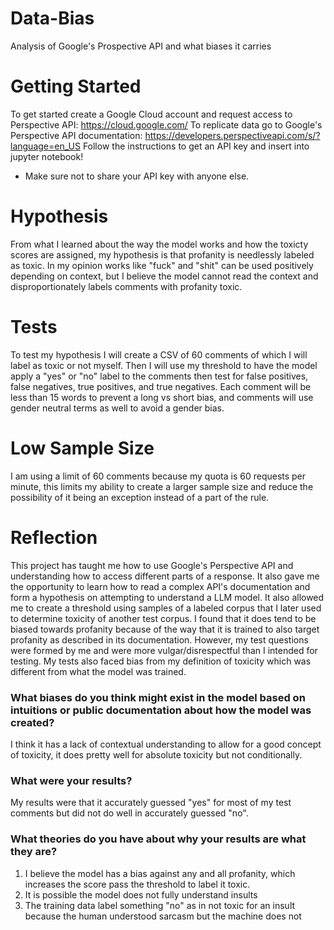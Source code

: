 # Data-Bias
Analysis of Google's Prospective API and what biases it carries

# Getting Started
To get started create a Google Cloud account and request access to Perspective API: https://cloud.google.com/
To replicate data go to Google's Perspective API documentation: https://developers.perspectiveapi.com/s/?language=en_US
Follow the instructions to get an API key and insert into jupyter notebook! 
- Make sure not to share your API key with anyone else.

# Hypothesis
From what I learned about the way the model works and how the toxicty scores are assigned, my hypothesis is that profanity is needlessly labeled as toxic. In my opinion works like "fuck" and "shit" can be used positively depending on context, but I believe the model cannot read the context and disproportionately labels comments with profanity toxic.

# Tests
To test my hypothesis I will create a CSV of 60 comments of which I will label as toxic or not myself. Then I will use my threshold to have the model apply a "yes" or "no" label to the comments then test for false positives, false negatives, true positives, and true negatives. Each comment will be less than 15 words to prevent a long vs short bias, and comments will use gender neutral terms as well to avoid a gender bias.

# Low Sample Size
I am using a limit of 60 comments because my quota is 60 requests per minute, this limits my ability to create a larger sample size and reduce the possibility of it being an exception instead of a part of the rule.

# Reflection
This project has taught me how to use Google's Perspective API and understanding how to access different parts of a response. It also gave me the opportunity to learn how to read a complex API's documentation and form a hypothesis on attempting to understand a LLM model. It also allowed me to create a threshold using samples of a labeled corpus that I later used to determine toxicity of another test corpus. I found that it does tend to be biased towards profanity because of the way that it is trained to also target profanity as described in its documentation. However, my test questions were formed by me and were more vulgar/disrespectful than I intended for testing. My tests also faced bias from my definition of toxicity which was different from what the model was trained. 

### What biases do you think might exist in the model based on intuitions or public documentation about how the model was created?
I think it has a lack of contextual understanding to allow for a good concept of toxicity, it does pretty well for absolute toxicity but not conditionally. 

### What were your results?
My results were that it accurately guessed "yes" for most of my test comments but did not do well in accurately guessed "no".

### What theories do you have about why your results are what they are?
1. I believe the model has a bias against any and all profanity, which increases the score pass the threshold to label it toxic.
2. It is possible the model does not fully understand insults
3. The training data label something "no" as in not toxic for an insult because the human understood sarcasm but the machine does not